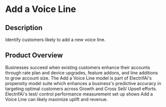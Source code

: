 #  Add a Voice Line

## Description
Identify customers likely to add a new voice line.

## Product Overview
Businesses succeed when existing customers enhance their accounts through rate plan and device upgrades, feature addons, and line additions to grow account size. The Add a Voice Line model is part of ElectrifAi's propensity model suite which enhances a business's predictive accuracy in targeting optimal customers across Growth and Cross Sell/ Upsell efforts. ElectrifAi's test/ control performance measurement set up shows Add a Voice Line can likely maximize uplift and revenue. 


